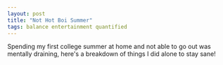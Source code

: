```yaml
---
layout: post
title: "Not Hot Boi Summer"
tags: balance entertainment quantified
---
```


Spending my first college summer at home and not able to go out was mentally draining, here's a breakdown of things I did alone to stay sane!
